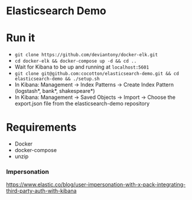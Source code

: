 # Elasticsearch Demo

# Run it
- `git clone https://github.com/deviantony/docker-elk.git`
- `cd docker-elk && docker-compose up -d && cd ..`
- Wait for Kibana to be up and running at `localhost:5601`
- `git clone git@github.com:cocotton/elasticsearch-demo.git && cd elasticsearch-demo && ./setup.sh`
- In Kibana: Management -> Index Patterns -> Create Index Pattern (logstash\*, bank\*, shakespeare\*)
- In Kibana: Management -> Saved Objects -> Import -> Choose the export.json file from the elasticsearch-demo repository

# Requirements
- Docker
- docker-compose
- unzip

### Impersonation
https://www.elastic.co/blog/user-impersonation-with-x-pack-integrating-third-party-auth-with-kibana
